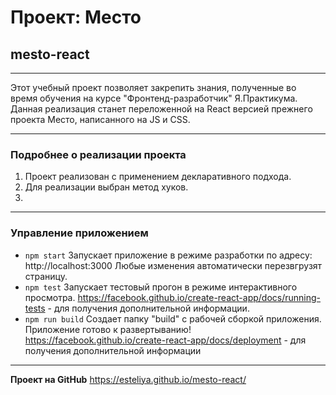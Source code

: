# Проект: Место
## mesto-react
______________________
Этот учебный проект позволяет закрепить знания, полученные во время обучения на курсе "Фронтенд-разработчик" Я.Практикума. 
Данная реализация станет переложенной на React версией прежнего проекта Место, написанного на JS и CSS.
______________________
### Подробнее о реализации проекта
1. Проект реализован с применением декларативного подхода. 
2. Для реализации выбран метод хуков. 
3. 
______________________
### Управление приложением
* `npm start`
Запускает приложение в режиме разработки по адресу: http://localhost:3000
Любые изменения автоматически перезвгрузят страницу.
* `npm test`
Запускает тестовый прогон в режиме интерактивного просмотра.
https://facebook.github.io/create-react-app/docs/running-tests - для получения дополнительной информации.
* `npm run build`
Создает папку "build" с рабочей сборкой приложения. Приложение готово к развертыванию!
https://facebook.github.io/create-react-app/docs/deployment - для получения дополнительной информации
______________________
**Проект на GitHub**
https://esteliya.github.io/mesto-react/
